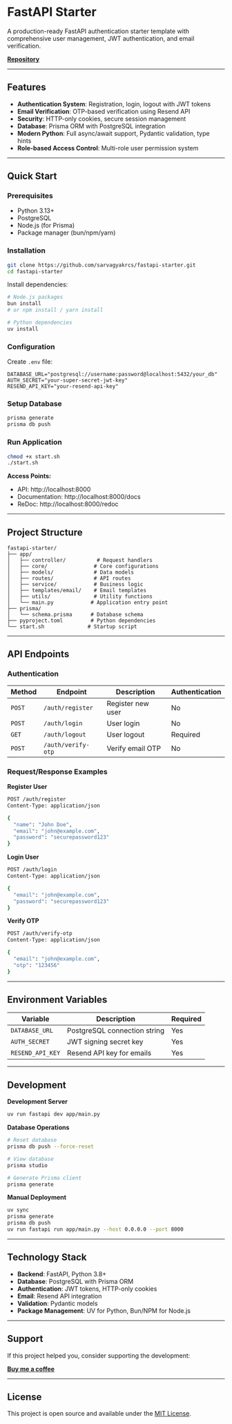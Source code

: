 # FastAPI Starter

A production-ready FastAPI authentication starter template with comprehensive user management, JWT authentication, and email verification.

**[Repository](https://github.com/sarvagyakrcs/fastapi-starter)**

---

## Features

- **Authentication System**: Registration, login, logout with JWT tokens
- **Email Verification**: OTP-based verification using Resend API
- **Security**: HTTP-only cookies, secure session management
- **Database**: Prisma ORM with PostgreSQL integration
- **Modern Python**: Full async/await support, Pydantic validation, type hints
- **Role-based Access Control**: Multi-role user permission system

---

## Quick Start

### Prerequisites

- Python 3.13+
- PostgreSQL
- Node.js (for Prisma)
- Package manager (bun/npm/yarn)

### Installation

```bash
git clone https://github.com/sarvagyakrcs/fastapi-starter.git
cd fastapi-starter
```

Install dependencies:
```bash
# Node.js packages
bun install
# or npm install / yarn install

# Python dependencies
uv install
```

### Configuration

Create `.env` file:
```env
DATABASE_URL="postgresql://username:password@localhost:5432/your_db"
AUTH_SECRET="your-super-secret-jwt-key"
RESEND_API_KEY="your-resend-api-key"
```

### Setup Database

```bash
prisma generate
prisma db push
```

### Run Application

```bash
chmod +x start.sh
./start.sh
```

**Access Points:**
- API: http://localhost:8000
- Documentation: http://localhost:8000/docs
- ReDoc: http://localhost:8000/redoc

---

## Project Structure

```
fastapi-starter/
├── app/
│   ├── controller/          # Request handlers
│   ├── core/               # Core configurations
│   ├── models/             # Data models
│   ├── routes/             # API routes
│   ├── service/            # Business logic
│   ├── templates/email/    # Email templates
│   ├── utils/              # Utility functions
│   └── main.py            # Application entry point
├── prisma/
│   └── schema.prisma      # Database schema
├── pyproject.toml         # Python dependencies
└── start.sh              # Startup script
```

---

## API Endpoints

### Authentication

| Method | Endpoint | Description | Authentication |
|--------|----------|-------------|----------------|
| `POST` | `/auth/register` | Register new user | No |
| `POST` | `/auth/login` | User login | No |
| `GET` | `/auth/logout` | User logout | Required |
| `POST` | `/auth/verify-otp` | Verify email OTP | No |

### Request/Response Examples

**Register User**
```bash
POST /auth/register
Content-Type: application/json

{
  "name": "John Doe",
  "email": "john@example.com",
  "password": "securepassword123"
}
```

**Login User**
```bash
POST /auth/login
Content-Type: application/json

{
  "email": "john@example.com",
  "password": "securepassword123"
}
```

**Verify OTP**
```bash
POST /auth/verify-otp
Content-Type: application/json

{
  "email": "john@example.com",
  "otp": "123456"
}
```

---

## Environment Variables

| Variable | Description | Required |
|----------|-------------|----------|
| `DATABASE_URL` | PostgreSQL connection string | Yes |
| `AUTH_SECRET` | JWT signing secret key | Yes |
| `RESEND_API_KEY` | Resend API key for emails | Yes |

---

## Development

**Development Server**
```bash
uv run fastapi dev app/main.py
```

**Database Operations**
```bash
# Reset database
prisma db push --force-reset

# View database
prisma studio

# Generate Prisma client
prisma generate
```

**Manual Deployment**
```bash
uv sync
prisma generate
prisma db push
uv run fastapi run app/main.py --host 0.0.0.0 --port 8000
```

---

## Technology Stack

- **Backend**: FastAPI, Python 3.8+
- **Database**: PostgreSQL with Prisma ORM
- **Authentication**: JWT tokens, HTTP-only cookies
- **Email**: Resend API integration
- **Validation**: Pydantic models
- **Package Management**: UV for Python, Bun/NPM for Node.js

---

## Support

If this project helped you, consider supporting the development:

**[Buy me a coffee](https://coff.ee/thesarvagya)**

---

## License

This project is open source and available under the [MIT License](LICENSE).